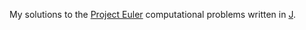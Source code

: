 My solutions to the [Project Euler](https://projecteuler.net) computational
problems written in [J](https://www.jsoftware.com).
